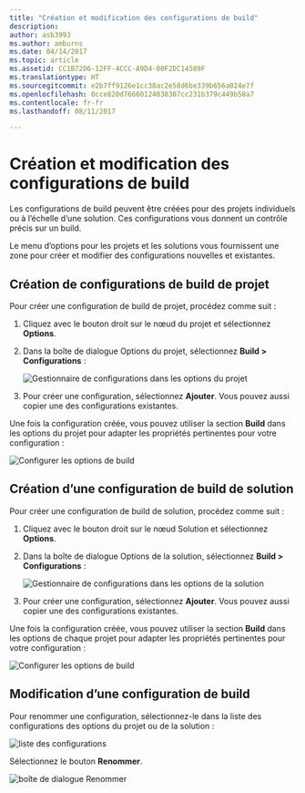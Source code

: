 ```yaml
---
title: "Création et modification des configurations de build"
description: 
author: asb3993
ms.author: amburns
ms.date: 04/14/2017
ms.topic: article
ms.assetid: CC1B72D6-12FF-4CCC-A9D4-00F2DC14589F
ms.translationtype: HT
ms.sourcegitcommit: e2b7ff9126e1cc38ac2e58d6be339b656a024e7f
ms.openlocfilehash: 0cce820d76660124838307cc231b379c449b58a7
ms.contentlocale: fr-fr
ms.lasthandoff: 08/11/2017

---
```


# <a name="creating-and-editing-build-configurations"></a>Création et modification des configurations de build

Les configurations de build peuvent être créées pour des projets individuels ou à l’échelle d’une solution. Ces configurations vous donnent un contrôle précis sur un build.

Le menu d’options pour les projets et les solutions vous fournissent une zone pour créer et modifier des configurations nouvelles et existantes.

## <a name="creating-a-project-build-configurations"></a>Création de configurations de build de projet

Pour créer une configuration de build de projet, procédez comme suit :

1. Cliquez avec le bouton droit sur le nœud du projet et sélectionnez **Options**.

2. Dans la boîte de dialogue Options du projet, sélectionnez **Build > Configurations** :

    ![Gestionnaire de configurations dans les options du projet](media/create-and-edit-configurations-image2.png)

3. Pour créer une configuration, sélectionnez **Ajouter**. Vous pouvez aussi copier une des configurations existantes.

Une fois la configuration créée, vous pouvez utiliser la section **Build** dans les options du projet pour adapter les propriétés pertinentes pour votre configuration :

![Configurer les options de build](media/create-and-edit-configurations-image3.png)

## <a name="creating-a-solution-build-configuration"></a>Création d’une configuration de build de solution

Pour créer une configuration de build de solution, procédez comme suit :


1. Cliquez avec le bouton droit sur le nœud Solution et sélectionnez **Options**.

2. Dans la boîte de dialogue Options de la solution, sélectionnez **Build > Configurations** :
    
    ![Gestionnaire de configurations dans les options de la solution](media/create-and-edit-configurations-image1.png)

3. Pour créer une configuration, sélectionnez **Ajouter**. Vous pouvez aussi copier une des configurations existantes.

Une fois la configuration créée, vous pouvez utiliser la section **Build** dans les options de chaque projet pour adapter les propriétés pertinentes pour votre configuration :

![Configurer les options de build](media/create-and-edit-configurations-image3.png) 

## <a name="editing-a-build-configuration"></a>Modification d’une configuration de build

Pour renommer une configuration, sélectionnez-le dans la liste des configurations des options du projet ou de la solution :

![liste des configurations](media/create-and-edit-configurations-image4.png) 

Sélectionnez le bouton **Renommer**.

![boîte de dialogue Renommer](media/create-and-edit-configurations-image5.png) 


